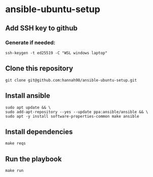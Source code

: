 # ansible-ubuntu-setup

## Add SSH key to github
### Generate if needed:
`ssh-keygen -t ed25519 -C "WSL windows laptop"`

## Clone this repository
`git clone git@github.com:hannah98/ansible-ubuntu-setup.git`

## Install ansible
```
sudo apt update && \
sudo add-apt-repository --yes --update ppa:ansible/ansible && \
sudo apt -y install software-properties-common make ansible
```

## Install dependencies
`make reqs`

## Run the playbook
`make run`
